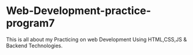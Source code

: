 # Web-Development-practice-program7
This is all about my Practicing on web Development Using HTML,CSS,JS &amp; Backend Technologies.
